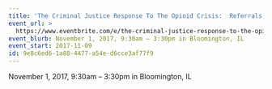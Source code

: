 ```yaml
---
title: 'The Criminal Justice Response To The Opioid Crisis:  Referrals, Resources, & Research'
event_url: >
  https://www.eventbrite.com/e/the-criminal-justice-response-to-the-opioid-crisis-referrals-resources-research-tickets-37393163960
event_blurb: November 1, 2017, 9:30am – 3:30pm in Bloomington, IL
event_start: 2017-11-09
id: 9e8c6ed6-1a88-4477-a54e-d6cce3af77f9
---
```

November 1, 2017, 9:30am – 3:30pm in Bloomington, IL